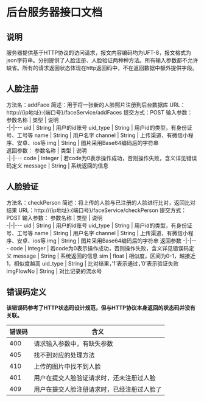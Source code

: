 # 后台服务器接口文档
## 说明
服务器提供基于HTTP协议的访问请求，报文内容编码均为UFT-8，报文格式为json字符串。分别提供了人脸注册、人脸验证两种种方法。所有输入参数都不允许缺省。所有的请求返回状态体现在http返回码中，不在返回数据中额外提供字段。  
  
  
## 人脸注册
方法名：addFace
简述：用于将一张新的人脸照片注册到后台数据库
URL：http://{ip地址}:{端口号}/faceService/addFaces
提交方式：POST
输入参数：
参数名称 | 类型 | 说明  
-|-|---
uid | String | 用户的id账号
uid_type | String | 用户id的类型，有身份证号、工号等
name | String | 用户名字
channel | String | 上传渠道，有微信小程序、安卓、ios等
img | String | 图片采用Base64编码后的字符串  
返回参数：
参数名称 | 类型 | 说明  
-|-|---
code | Integer | 若code为0表示操作成功，否则操作失败，含义详见错误码定义
message | String | 系统返回的信息
  

## 人脸验证
方法名：checkPerson
简述：将上传的人脸与已注册的人脸进行比对，返回比对结果
URL：http://{ip地址}:{端口号}/faceService/checkPerson
提交方式：POST
输入参数：
参数名称 | 类型 | 说明  
-|-|---
uid | String | 用户的id账号
uid_type | String | 用户id的类型，有身份证号、工号等
name | String | 用户名字
channel | String | 上传渠道，有微信小程序、安卓、ios等
img | String | 图片采用Base64编码后的字符串
返回参数
-|-|---
code | Integer | 若code为0表示操作成功，否则操作失败，含义详见错误码定义
message | String | 系统返回的信息
sim | float | 相似度，区间为0-1，越接近1，相似度越高
uid_type | String | 比对结果，’1’表示通过，’0’表示验证失败
imgFlowNo | String | 对比记录的流水号
  
  
## 错误码定义
**该错误码参考了HTTP状态码设计规范，但与HTTP协议本身返回的状态码并没有关联。**

错误码 | 含义
-|----
400 | 请求输入参数中，有缺失参数
405 | 找不到对应的处理方法
410 | 上传的图片中找不到人脸
401 | 用户在提交人脸验证请求时，还未注册过人脸
409 | 用户在提交人脸注册请求时，已经注册过人脸了